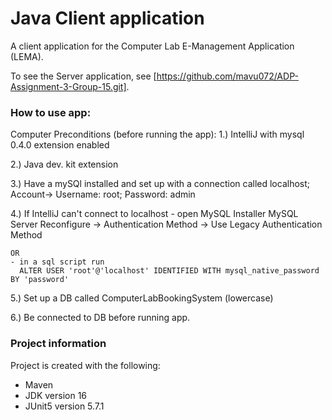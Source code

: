 # Java Client application

A client application for the Computer Lab E-Management Application (LEMA).

To see the Server application, see [https://github.com/mavu072/ADP-Assignment-3-Group-15.git].

### How to use app:

Computer Preconditions (before running the app):
1.) IntelliJ with mysql 0.4.0 extension enabled

2.) Java dev. kit extension

3.) Have a mySQl installed and set up with a connection called localhost; Account-> Username: root; Password: admin

4.) If IntelliJ can't connect to localhost
    - open MySQL Installer
      MySQL Server Reconfigure -> Authentication Method -> Use Legacy Authentication Method

    OR
    - in a sql script run 
      ALTER USER 'root'@'localhost' IDENTIFIED WITH mysql_native_password BY 'password'
      
5.) Set up a DB called ComputerLabBookingSystem (lowercase)

6.) Be connected to DB before running app.


### Project information
Project is created with the following:
* Maven
* JDK version 16
* JUnit5 version 5.7.1
